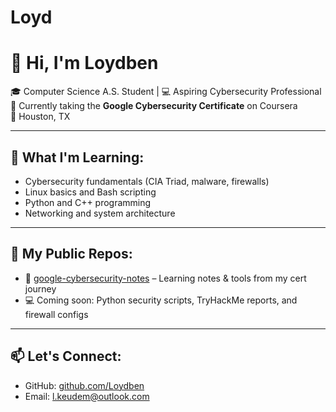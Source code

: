 # Loyd                            

# 👋 Hi, I'm Loydben

🎓 Computer Science A.S. Student | 💻 Aspiring Cybersecurity Professional  
🔐 Currently taking the **Google Cybersecurity Certificate** on Coursera  
📍 Houston, TX

---

## 🧠 What I'm Learning:
- Cybersecurity fundamentals (CIA Triad, malware, firewalls)
- Linux basics and Bash scripting
- Python and C++ programming
- Networking and system architecture

---

## 📂 My Public Repos:
- 🔐 [google-cybersecurity-notes](https://github.com/Loydben/google-cybersecurity-notes) – Learning notes & tools from my cert journey
- 💻 Coming soon: Python security scripts, TryHackMe reports, and firewall configs

---

## 📫 Let's Connect:
- GitHub: [github.com/Loydben](https://github.com/Loydben)
- Email: l.keudem@outlook.com
